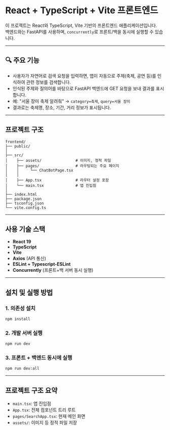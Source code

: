 # React + TypeScript + Vite 프론트엔드

이 프로젝트는 React와 TypeScript, Vite 기반의 프론트엔드 애플리케이션입니다.  
백엔드와는 FastAPI를 사용하며, `concurrently`로 프론트/백을 동시에 실행할 수 있습니다.

---

## 🔍 주요 기능

- 사용자가 자연어로 검색 요청을 입력하면, 앱이 자동으로 주제(축제, 공연 등)를 인식하여 관련 정보를 검색합니다.
- 인식된 주제와 질의어를 바탕으로 FastAPI 백엔드에 GET 요청을 보내 결과를 표시합니다.
- 예: "서울 장미 축제 알려줘" → `category=축제`, `query=서울 장미`
- 결과로는 축제명, 장소, 기간, 거리 정보가 표시됩니다.

---

## 프로젝트 구조

```
frontend/
├── public/             
│
├── src/
│    ├── assets/               # 이미지, 정적 파일
│    ├── pages/                # 라우팅되는 주요 페이지
│    │     └── ChatBotPage.tsx
│    │
│    ├── App.tsx               # 라우터 설정 포함
│    └── main.tsx              # 앱 진입점
│
├── index.html
├── package.json
├── tsconfig.json
└── vite.config.ts
```

---

## 사용 기술 스택

- **React 19**
- **TypeScript**
- **Vite**
- **Axios** (API 통신)
- **ESLint + Typescript-ESLint**
- **Concurrently** (프론트+백 서버 동시 실행)

---

## 설치 및 실행 방법

### 1. 의존성 설치

```bash
npm install
```
### 2. 개발 서버 실행

```bash
npm run dev
```
### 3. 프론트 + 백엔드 동시에 실행

```bash
npm run dev:all
```
---

## 프로젝트 구조 요약
- `main.tsx`: 앱 진입점
- `App.tsx`: 전체 컴포넌트 트리 루트
- `pages/SearchApp.tsx`: 현재 메인 화면
- `assets/`: 이미지 등 정적 파일 저장

